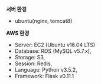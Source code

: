 **서버 환경**
* ubuntu(nginx, tomcat8)

**AWS 환경**
* Server: EC2 (Ubuntu v16.04 LTS)
* Database: RDS (MySQL v5.7.x),
* Storage: S3,
* Session: Redis,
* Language: Python v3.5.2,
* Framework: Flask v0.11.1